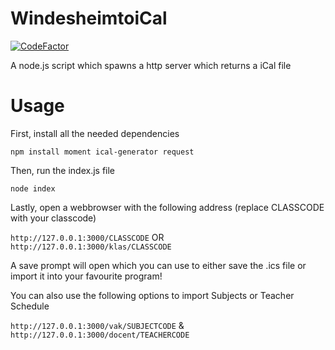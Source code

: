 # WindesheimtoiCal
[![CodeFactor](https://www.codefactor.io/repository/github/broodroosterdev/windesheimtoical/badge)](https://www.codefactor.io/repository/github/broodroosterdev/windesheimtoical)


 A node.js script which spawns a http server which returns a iCal file


# Usage
First, install all the needed dependencies


`npm install moment ical-generator request`


Then, run the index.js file


`node index`


Lastly, open a webbrowser with the following address (replace CLASSCODE with your classcode)


`http://127.0.0.1:3000/CLASSCODE` OR `http://127.0.0.1:3000/klas/CLASSCODE`

A save prompt will open which you can use to either save the .ics file or import it into your favourite program!


You can also use the following options to import Subjects or Teacher Schedule

`http://127.0.0.1:3000/vak/SUBJECTCODE` & `http://127.0.0.1:3000/docent/TEACHERCODE`

